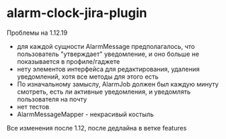 # alarm-clock-jira-plugin
Проблемы на 1.12.19
- для каждой сущности AlarmMessage предполагалось, что пользователь "утверждает" уведомление,
и оно больше не показывается в профиле/гаджете
- нету элементов интерфейса для редактирования, удаления уведомлений, хотя все методы для этого есть
- По изначальному замыслу, AlarmJob должен был каждую минуту смотреть, есть ли активные уведомления, и 
уведомлять пользователя на почту
- нет тестов
- AlarmMessageMapper - некрасивый костыль

Все изменения после 1.12, после дедлайна в ветке features

